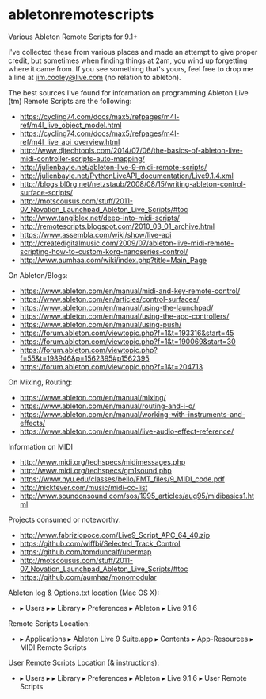 abletonremotescripts
====================

Various Ableton Remote Scripts for 9.1+

I've collected these from various places and made an attempt to give proper credit, but sometimes when finding things at 2am, you wind up forgetting where it came from.  If you see something that's yours, feel free to drop me a line at jim.cooley@live.com (no relation to ableton).

The best sources I've found for information on programming Ableton Live (tm) Remote Scripts are the following:
* https://cycling74.com/docs/max5/refpages/m4l-ref/m4l_live_object_model.html
* https://cycling74.com/docs/max5/refpages/m4l-ref/m4l_live_api_overview.html
* http://www.djtechtools.com/2014/07/06/the-basics-of-ableton-live-midi-controller-scripts-auto-mapping/
* http://julienbayle.net/ableton-live-9-midi-remote-scripts/
* http://julienbayle.net/PythonLiveAPI_documentation/Live9.1.4.xml
* http://blogs.bl0rg.net/netzstaub/2008/08/15/writing-ableton-control-surface-scripts/
* http://motscousus.com/stuff/2011-07_Novation_Launchpad_Ableton_Live_Scripts/#toc
* http://www.tangiblex.net/deep-into-midi-scripts/
* http://remotescripts.blogspot.com/2010_03_01_archive.html
* https://www.assembla.com/wiki/show/live-api
* http://createdigitalmusic.com/2009/07/ableton-live-midi-remote-scripting-how-to-custom-korg-nanoseries-control/
* http://www.aumhaa.com/wiki/index.php?title=Main_Page

On Ableton/Blogs:
* https://www.ableton.com/en/manual/midi-and-key-remote-control/
* https://www.ableton.com/en/articles/control-surfaces/
* https://www.ableton.com/en/manual/using-the-launchpad/
* https://www.ableton.com/en/manual/using-the-apc-controllers/
* https://www.ableton.com/en/manual/using-push/
* https://forum.ableton.com/viewtopic.php?f=1&t=193316&start=45
* https://forum.ableton.com/viewtopic.php?f=1&t=190069&start=30
* https://forum.ableton.com/viewtopic.php?f=55&t=198946&p=1562395#p1562395
* https://forum.ableton.com/viewtopic.php?f=1&t=204713

On Mixing, Routing:
* https://www.ableton.com/en/manual/mixing/
* https://www.ableton.com/en/manual/routing-and-i-o/
* https://www.ableton.com/en/manual/working-with-instruments-and-effects/
* https://www.ableton.com/en/manual/live-audio-effect-reference/

Information on MIDI
* http://www.midi.org/techspecs/midimessages.php
* http://www.midi.org/techspecs/gm1sound.php
* https://www.nyu.edu/classes/bello/FMT_files/9_MIDI_code.pdf
* http://nickfever.com/music/midi-cc-list
* http://www.soundonsound.com/sos/1995_articles/aug95/midibasics1.html

Projects consumed or noteworthy:
* http://www.fabriziopoce.com/Live9_Script_APC_64_40.zip
* https://github.com/wiffbi/Selected_Track_Control
* https://github.com/tomduncalf/ubermap
* http://motscousus.com/stuff/2011-07_Novation_Launchpad_Ableton_Live_Scripts/#toc
* https://github.com/aumhaa/monomodular

Ableton log & Options.txt location (Mac OS X):
* <drive> ▸ Users ▸ <user name> ▸ Library ▸ Preferences ▸ Ableton ▸ Live 9.1.6

Remote Scripts Location:
* <drive> ▸ Applications ▸ Ableton Live 9 Suite.app ▸ Contents ▸ App-Resources ▸ MIDI Remote Scripts

User Remote Scripts Location (& instructions):
* <drive> ▸ Users ▸ <user name> ▸ Library ▸ Preferences ▸ Ableton ▸ Live 9.1.6 ▸ User Remote Scripts

